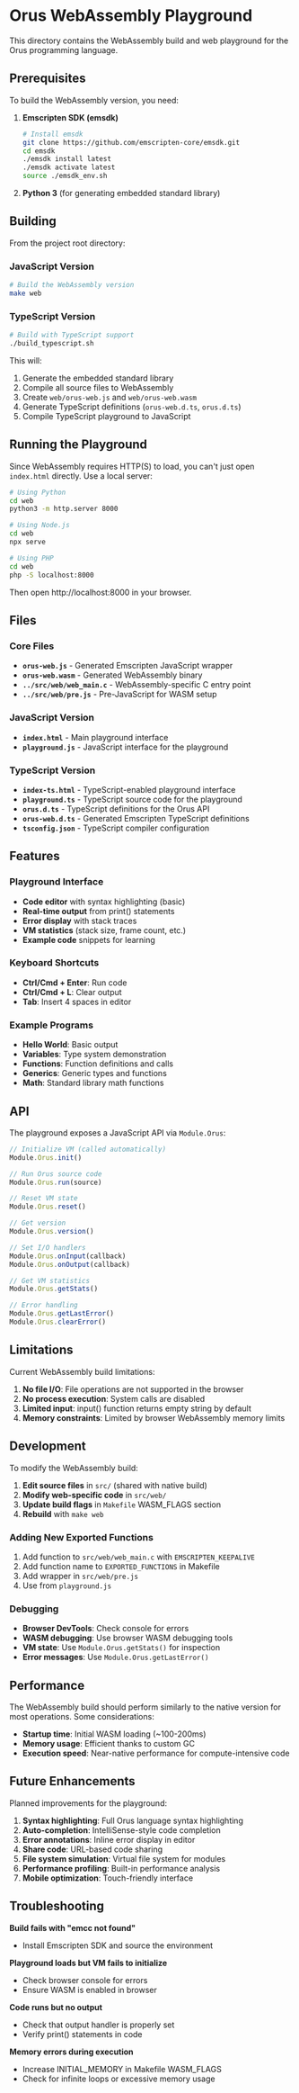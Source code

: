 # Orus WebAssembly Playground

This directory contains the WebAssembly build and web playground for the Orus programming language.

## Prerequisites

To build the WebAssembly version, you need:

1. **Emscripten SDK (emsdk)**
   ```bash
   # Install emsdk
   git clone https://github.com/emscripten-core/emsdk.git
   cd emsdk
   ./emsdk install latest
   ./emsdk activate latest
   source ./emsdk_env.sh
   ```

2. **Python 3** (for generating embedded standard library)

## Building

From the project root directory:

### JavaScript Version
```bash
# Build the WebAssembly version
make web
```

### TypeScript Version
```bash
# Build with TypeScript support
./build_typescript.sh
```

This will:
1. Generate the embedded standard library
2. Compile all source files to WebAssembly
3. Create `web/orus-web.js` and `web/orus-web.wasm`
4. Generate TypeScript definitions (`orus-web.d.ts`, `orus.d.ts`)
5. Compile TypeScript playground to JavaScript

## Running the Playground

Since WebAssembly requires HTTP(S) to load, you can't just open `index.html` directly. Use a local server:

```bash
# Using Python
cd web
python3 -m http.server 8000

# Using Node.js
cd web
npx serve

# Using PHP
cd web
php -S localhost:8000
```

Then open http://localhost:8000 in your browser.

## Files

### Core Files
- **`orus-web.js`** - Generated Emscripten JavaScript wrapper
- **`orus-web.wasm`** - Generated WebAssembly binary
- **`../src/web/web_main.c`** - WebAssembly-specific C entry point
- **`../src/web/pre.js`** - Pre-JavaScript for WASM setup

### JavaScript Version
- **`index.html`** - Main playground interface
- **`playground.js`** - JavaScript interface for the playground

### TypeScript Version
- **`index-ts.html`** - TypeScript-enabled playground interface
- **`playground.ts`** - TypeScript source code for the playground
- **`orus.d.ts`** - TypeScript definitions for the Orus API
- **`orus-web.d.ts`** - Generated Emscripten TypeScript definitions
- **`tsconfig.json`** - TypeScript compiler configuration

## Features

### Playground Interface
- **Code editor** with syntax highlighting (basic)
- **Real-time output** from print() statements
- **Error display** with stack traces
- **VM statistics** (stack size, frame count, etc.)
- **Example code** snippets for learning

### Keyboard Shortcuts
- **Ctrl/Cmd + Enter**: Run code
- **Ctrl/Cmd + L**: Clear output
- **Tab**: Insert 4 spaces in editor

### Example Programs
- **Hello World**: Basic output
- **Variables**: Type system demonstration
- **Functions**: Function definitions and calls
- **Generics**: Generic types and functions
- **Math**: Standard library math functions

## API

The playground exposes a JavaScript API via `Module.Orus`:

```javascript
// Initialize VM (called automatically)
Module.Orus.init()

// Run Orus source code
Module.Orus.run(source)

// Reset VM state
Module.Orus.reset()

// Get version
Module.Orus.version()

// Set I/O handlers
Module.Orus.onInput(callback)
Module.Orus.onOutput(callback)

// Get VM statistics
Module.Orus.getStats()

// Error handling
Module.Orus.getLastError()
Module.Orus.clearError()
```

## Limitations

Current WebAssembly build limitations:

1. **No file I/O**: File operations are not supported in the browser
2. **No process execution**: System calls are disabled
3. **Limited input**: input() function returns empty string by default
4. **Memory constraints**: Limited by browser WebAssembly memory limits

## Development

To modify the WebAssembly build:

1. **Edit source files** in `src/` (shared with native build)
2. **Modify web-specific code** in `src/web/`
3. **Update build flags** in `Makefile` WASM_FLAGS section
4. **Rebuild** with `make web`

### Adding New Exported Functions

1. Add function to `src/web/web_main.c` with `EMSCRIPTEN_KEEPALIVE`
2. Add function name to `EXPORTED_FUNCTIONS` in Makefile
3. Add wrapper in `src/web/pre.js`
4. Use from `playground.js`

### Debugging

- **Browser DevTools**: Check console for errors
- **WASM debugging**: Use browser WASM debugging tools
- **VM state**: Use `Module.Orus.getStats()` for inspection
- **Error messages**: Use `Module.Orus.getLastError()`

## Performance

The WebAssembly build should perform similarly to the native version for most operations. Some considerations:

- **Startup time**: Initial WASM loading (~100-200ms)
- **Memory usage**: Efficient thanks to custom GC
- **Execution speed**: Near-native performance for compute-intensive code

## Future Enhancements

Planned improvements for the playground:

1. **Syntax highlighting**: Full Orus language syntax highlighting
2. **Auto-completion**: IntelliSense-style code completion
3. **Error annotations**: Inline error display in editor
4. **Share code**: URL-based code sharing
5. **File system simulation**: Virtual file system for modules
6. **Performance profiling**: Built-in performance analysis
7. **Mobile optimization**: Touch-friendly interface

## Troubleshooting

**Build fails with "emcc not found"**
- Install Emscripten SDK and source the environment

**Playground loads but VM fails to initialize**
- Check browser console for errors
- Ensure WASM is enabled in browser

**Code runs but no output**
- Check that output handler is properly set
- Verify print() statements in code

**Memory errors during execution**
- Increase INITIAL_MEMORY in Makefile WASM_FLAGS
- Check for infinite loops or excessive memory usage